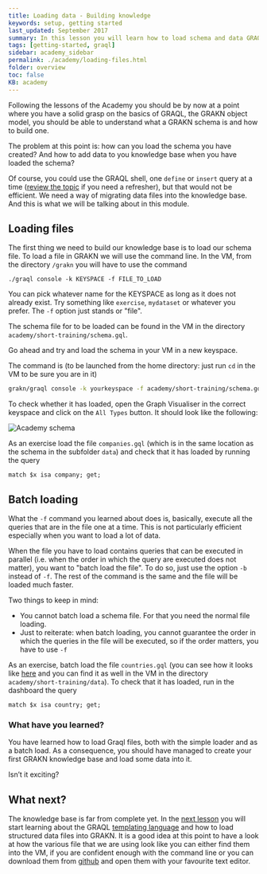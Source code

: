 ```yaml
---
title: Loading data - Building knowledge
keywords: setup, getting started
last_updated: September 2017
summary: In this lesson you will learn how to load schema and data GRAQL files into your GRAKN distribution.
tags: [getting-started, graql]
sidebar: academy_sidebar
permalink: ./academy/loading-files.html
folder: overview
toc: false
KB: academy
---
```


Following the lessons of the Academy you should be by now at a point where you have a solid grasp on the basics of GRAQL, the GRAKN object model, you should be able to understand what a GRAKN schema is and how to build one.

The problem at this point is: how can you load the schema you have created? And how to add data to you knowledge base when you have loaded the schema?

Of course, you could use the GRAQL shell, one `define` or `insert` query at a time ([review the topic](./insert-delete-queries.html) if you need a refresher), but that would not be efficient. We need a way of migrating data files into the knowledge base.
And this is what we will be talking about in this module.

## Loading files
The first thing we need to build our knowledge base is to load our schema file. To load a file in GRAKN we will use the command line.
In the VM, from the directory  `/grakn` you will  have to use the command

`./graql console -k KEYSPACE -f FILE_TO_LOAD`

You can pick whatever name for the KEYSPACE as long as it does not already exist. Try something like `exercise`, `mydataset` or whatever you prefer. The `-f` option just stands or "file".

The schema file for to be loaded can be found in the VM in the directory `academy/short-training/schema.gql`.

Go ahead and try and load the schema in your VM in a new keyspace.

The command is (to be launched from the home directory: just run `cd` in the VM to be sure you are in it)

```bash
grakn/graql console -k yourkeyspace -f academy/short-training/schema.gql
```

To check whether it has loaded, open the Graph Visualiser in the correct keyspace and click on the `All Types` button. It should look like the following:

  ![Academy schema](/images/academy/3-schema/academy-schema.png)

As an exercise load the file `companies.gql` (which is in the same location as the schema in the subfolder `data`) and check that it has loaded by running the query

```graql
match $x isa company; get;
```


## Batch loading

What the `-f` command you learned about does is, basically, execute all the queries that are in the file one at a time. This is not particularly efficient especially when you want to load a lot of data.

When the file you have to load contains queries that can be executed in parallel (i.e. when the order in which the query are executed does not matter), you want to "batch load the file". To do so, just use the option `-b` instead of `-f`. The rest of the command is the same and the file will be loaded much faster.

Two things to keep in mind:

  * You cannot batch load a schema file. For that you need the normal file loading.
  * Just to reiterate: when batch loading, you cannot guarantee the order in which the queries in the file will be executed, so if the order matters, you have to use `-f`

As an exercise, batch load the file `countries.gql` (you can see how it looks like [here](https://github.com/graknlabs/academy/blob/master/short-training/data/countries.gql) and you can find it as well in the VM in the directory `academy/short-training/data`). To check that it has loaded, run in the dashboard the query

```graql
match $x isa country; get;
```

### What have you learned?
You have learned how to load Graql files, both with the simple loader and as a batch load. As a consequence, you should have managed to create your first GRAKN knowledge base and load some data into it.

Isn’t it exciting?

## What next?
The knowledge base is far from complete yet. In the [next lesson](./CSV-migration) you will start learning about the GRAQL [templating language](https://en.wikipedia.org/wiki/Template_processor) and how to load structured data files into GRAKN. It is a good idea at this point to have a look at how the various file that we are using look like you can either find them into the VM, if you are confident enough with the command line or you can download them from [github](https://github.com/graknlabs/academy.git) and open them with your favourite text editor.
